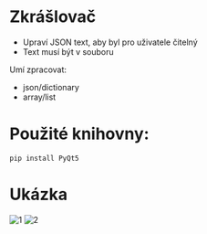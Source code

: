 # Zkrášlovač

- Upraví JSON text, aby byl pro uživatele čitelný
- Text musí být v souboru

Umí zpracovat:
- json/dictionary
- array/list

# Použité knihovny:
```
pip install PyQt5

```
# Ukázka
![1](https://user-images.githubusercontent.com/82058894/173231020-dc5c90a5-03ca-462c-b82e-b30b7227237e.jpg)
![2](https://user-images.githubusercontent.com/82058894/173231023-ed5b686a-e764-4b4e-aead-6feb33bd33e6.jpg)

